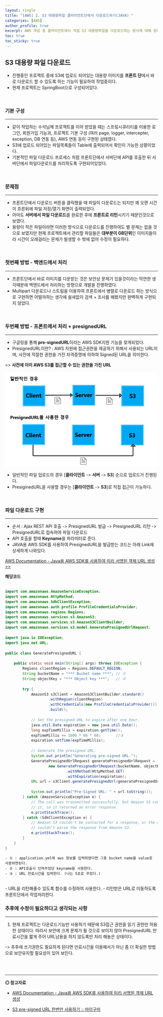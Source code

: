 ```yaml
---
layout: single
title: "[AWS] 2. S3 대용량파일 클라이언트단에서 다운로드하기(JAVA) "
categories: [AWS]
author_profile: true
excerpt: AWS 개념 중 클라이언트에서 직접 S3 대용량파일을 다운로드하는 방식에 대해 정리한다. 
toc: true
toc_sticky: true
---
```


## S3 대용량 파일 다운로드
- 진행중인 프로젝트 중에 S3에 업로드 되어있는 대용량 이미지를 **프론트 단**에서 바로 다운로드 할 수 있도록 하는 기능이 필요하여 작업중이다.
- 현재 프로젝트는 SpringBoot으로 구성되어있다.

<br>


### 기본 구성
--------------------
- 같이 작업하는 수석님께 프로젝트를 이어 받았을 때는 스프링시큐리티를 이용한 로그인, 회원가입 기능과, 프로젝트 기본 구성 (여러 page, logger, intercepter, exception, DB 연동 등), AWS 연동 등이 구현된 상태였다.
- S3에 업로드 되어있는 파일목록들이 Table에 출력되어서 확인이 가능한 상황이었다.
- 기본적인 파일 다운로드 프로세스 처럼 프론트단에서 서버단에 API를 호출한 뒤 서버단에서 파일다운로드를 처리하도록 구현되어있었다.

<br>

### 문제점
--------------------
- 프론트단에서 다운로드 버튼을 클릭했을 때 파일이 다운로드는 되지만 꽤 오랜 시간이 흐른뒤에 파일 저장/열기 화면이 출력되었다. 
- 아마도 **서버에서 파일 다운로드**를 완료한 후에 **프론트로 리턴**시키기 때문인것으로 보였다.
- 용량이 적은 파일이라면 이러한 방식으로 다운로드를 진행하여도 별 문제는 없을 것으로 보였지만 현재 프로젝트에서 관리할 파일들은 **대부분이 GB단위**인 이미지들이라 시간이 오래걸리는 문제가 발생할 수 밖에 없어 수정이 필요하다.

<br>

### 첫번째 방법 - 백엔드에서 처리
---------------------
- 프론트단에서 바로 이미지를 다운받는 것은 보안상 문제가 있을것이라는 막연한 생각때문에 백엔드에서 처리하는 방향으로 개발을 진행하였다.
- Multipart 다운로드나 스트림을 이용하여 프론트에서 병렬로 다운로드 하는 방식으로 구현하면 어떨까하는 생각에 쉴새없이 검색 + 조사를 해봤지만 완벽하게 구현되지 않았다.


<br>

### 두번째 방법 - 프론트에서 처리 + presignedURL
---------------------
- 구글링을 통해 **pre-signedURL**이라는 AWS SDK지원 기능을 찾게되었다.
- PresignedURL이란? : AWS 자원에 접근권한을 제공하기 위해서 사용되는 URL이며, 사전에 적절한 권한을 가진 자격증명에 의하여 Signed된 URL을 의미한다.

=> **사전에 이미 AWS S3를 접근할 수 있는 권한을 가진 URL**

![deployment App](/assets/img/aws/2_s3_presignedurl_1.png)

- 일반적인 파일 업로드의 경우 [**클라이언트** -> **서버** -> **S3**] 순으로 업로드가 진행된다.
- PresiginedURL을 사용할 경우는 [**클라이언트** -> **S3**]로 직접 접근이 가능하다.

<br>

### 파일 다운로드 구현
------------
- 순서 :  Ajax REST API 호출 -> PresignedURL 발급 -> PresignedURL
리턴 -> PresignedURL로 접속하여 파일 다운로드
- API 호출을 할때 **Keyname**을 파라미터로 준다.
- JAVA용 AWS SDK를 사용하여 PresignedURL을 발급받는 코드는 아래 Link에 상세하게 나와있다.

[AWS Documentation - Java용 AWS SDK를 사용하여 미리 서명된 객체 URL 생성 >>](https://docs.aws.amazon.com/ko_kr/AmazonS3/latest/dev/ShareObjectPreSignedURLJavaSDK.html)<br>

**해당코드**

```java

import com.amazonaws.AmazonServiceException;
import com.amazonaws.HttpMethod;
import com.amazonaws.SdkClientException;
import com.amazonaws.auth.profile.ProfileCredentialsProvider;
import com.amazonaws.regions.Regions;
import com.amazonaws.services.s3.AmazonS3;
import com.amazonaws.services.s3.AmazonS3ClientBuilder;
import com.amazonaws.services.s3.model.GeneratePresignedUrlRequest;

import java.io.IOException;
import java.net.URL;

public class GeneratePresignedURL {

    public static void main(String[] args) throws IOException {
        Regions clientRegion = Regions.DEFAULT_REGION;
        String bucketName = "*** Bucket name ***"; // ①
        String objectKey = "*** Object key ***";   // ②

        try {
            AmazonS3 s3Client = AmazonS3ClientBuilder.standard()
                    .withRegion(clientRegion)
                    .withCredentials(new ProfileCredentialsProvider())
                    .build();

            // Set the presigned URL to expire after one hour.
            java.util.Date expiration = new java.util.Date();
            long expTimeMillis = expiration.getTime();
            expTimeMillis += 1000 * 60 * 60;       //③
            expiration.setTime(expTimeMillis);

            // Generate the presigned URL.
            System.out.println("Generating pre-signed URL.");
            GeneratePresignedUrlRequest generatePresignedUrlRequest =
                    new GeneratePresignedUrlRequest(bucketName, objectKey)
                            .withMethod(HttpMethod.GET)
                            .withExpiration(expiration);
            URL url = s3Client.generatePresignedUrl(generatePresignedUrlRequest);

            System.out.println("Pre-Signed URL: " + url.toString());
        } catch (AmazonServiceException e) {
            // The call was transmitted successfully, but Amazon S3 couldn't process 
            // it, so it returned an error response.
            e.printStackTrace();
        } catch (SdkClientException e) {
            // Amazon S3 couldn't be contacted for a response, or the client
            // couldn't parse the response from Amazon S3.
            e.printStackTrace();
        }
    }
}
```

    - ① : application.yml에 aws 정보를 입력하였다면 그중 bucket name을 value로 사용하면된다.
    - ② : API호출시 던져주었던 keyname을 사용한다.
    - ③ : URL 만료시간을 입력한다. (나는 5초로 주었다.)

<br>
- URL을 리턴해줄수 있도록 함수를 수정하여 사용한다.
- 리턴받은 URL로 이동하도록 프론트단에서 작업처리한다.

<br>

### 추후에 수정이 필요하다고 생각되는 사항
-------------------------
1. 현재 프로젝트는 다운로드기능만 사용하기 때문에 S3접근 권한을 읽기 권한만 허용한 상태이다. 따라서 보안에 크게 문제가 될 것으로 보이지 않아 PresignedURL 만료시간을 짧게 주어 URL남용을 하지 않도록만 처리 해놓은 상태이다.

-> 추후에 쓰기권한도 필요하게 된다면 만료시간을 이용해서가 아닌 좀 더 확실한 방법으로 보안유지할 필요성이 있어 보인다.



<br>
<br>

------------------
**◎ 참고자료**
- [AWS Documentation - Java용 AWS SDK를 사용하여 미리 서명된 객체 URL 생성](https://docs.aws.amazon.com/ko_kr/AmazonS3/latest/dev/ShareObjectPreSignedURLJavaSDK.html)

- [S3 pre-signed URL 한번만 사용하기 :: 마이구미](https://mygumi.tistory.com/380)
